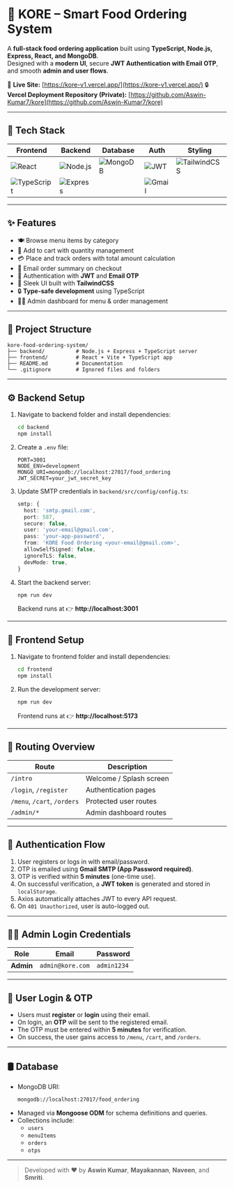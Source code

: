 # 🍴 KORE – Smart Food Ordering System

A **full-stack food ordering application** built using **TypeScript, Node.js, Express, React, and MongoDB**.  
Designed with a **modern UI**, secure **JWT Authentication with Email OTP**, and smooth **admin and user flows**.

🔗 **Live Site:** [https://kore-v1.vercel.app/](https://kore-v1.vercel.app/)
🔒 **Vercel Deployment Repository (Private):** [https://github.com/Aswin-Kumar7/kore](https://github.com/Aswin-Kumar7/kore)

---

## 🚀 Tech Stack

| Frontend | Backend | Database | Auth | Styling |
|-----------|----------|-----------|--------|-----------|
| ![React](https://img.shields.io/badge/React-20232A?logo=react&logoColor=61DAFB) | ![Node.js](https://img.shields.io/badge/Node.js-43853D?logo=node.js&logoColor=white) | ![MongoDB](https://img.shields.io/badge/MongoDB-4EA94B?logo=mongodb&logoColor=white) | ![JWT](https://img.shields.io/badge/JWT-black?logo=JSON%20web%20tokens) | ![TailwindCSS](https://img.shields.io/badge/TailwindCSS-38B2AC?logo=tailwind-css&logoColor=white) |
| ![TypeScript](https://img.shields.io/badge/TypeScript-007ACC?logo=typescript&logoColor=white) | ![Express](https://img.shields.io/badge/Express.js-404D59?logo=express&logoColor=white) |  | ![Gmail](https://img.shields.io/badge/Gmail-D14836?logo=gmail&logoColor=white) |  |

---

## ✨ Features

- 🍽️ Browse menu items by category  
- 🛒 Add to cart with quantity management  
- 💳 Place and track orders with total amount calculation  
- 📧 Email order summary on checkout  
- 🔐 Authentication with **JWT** and **Email OTP**  
- 🎨 Sleek UI built with **TailwindCSS**  
- 🔒 **Type-safe development** using TypeScript  
- 👨‍🍳 Admin dashboard for menu & order management  

---

## 📂 Project Structure

```
kore-food-ordering-system/
├── backend/          # Node.js + Express + TypeScript server
├── frontend/         # React + Vite + TypeScript app
├── README.md         # Documentation
└── .gitignore        # Ignored files and folders
```

---

## ⚙️ Backend Setup

1. Navigate to backend folder and install dependencies:
   ```bash
   cd backend
   npm install
   ```

2. Create a `.env` file:
   ```env
   PORT=3001
   NODE_ENV=development
   MONGO_URI=mongodb://localhost:27017/food_ordering
   JWT_SECRET=your_jwt_secret_key
   ```

3. Update SMTP credentials in `backend/src/config/config.ts`:
   ```ts
   smtp: {
     host: 'smtp.gmail.com',
     port: 587,
     secure: false,
     user: 'your-email@gmail.com',
     pass: 'your-app-password',
     from: 'KORE Food Ordering <your-email@gmail.com>',
     allowSelfSigned: false,
     ignoreTLS: false,
     devMode: true,
   }
   ```

4. Start the backend server:
   ```bash
   npm run dev
   ```

   Backend runs at 👉 **http://localhost:3001**

---

## 🎨 Frontend Setup

1. Navigate to frontend folder and install dependencies:
   ```bash
   cd frontend
   npm install
   ```

2. Run the development server:
   ```bash
   npm run dev
   ```

   Frontend runs at 👉 **http://localhost:5173**

---

## 🔄 Routing Overview

| Route | Description |
|-------|--------------|
| `/intro` | Welcome / Splash screen |
| `/login`, `/register` | Authentication pages |
| `/menu`, `/cart`, `/orders` | Protected user routes |
| `/admin/*` | Admin dashboard routes |

---

## 🔐 Authentication Flow

1. User registers or logs in with email/password.  
2. OTP is emailed using **Gmail SMTP (App Password required)**.  
3. OTP is verified within **5 minutes** (one-time use).  
4. On successful verification, a **JWT token** is generated and stored in `localStorage`.  
5. Axios automatically attaches JWT to every API request.  
6. On `401 Unauthorized`, user is auto-logged out.

---

## 🧑‍💼 Admin Login Credentials

| Role | Email | Password |
|------|--------|-----------|
| **Admin** | `admin@kore.com` | `admin1234` |

---

## 👤 User Login & OTP

- Users must **register** or **login** using their email.  
- On login, an **OTP** will be sent to the registered email.  
- The OTP must be entered within **5 minutes** for verification.  
- On success, the user gains access to `/menu`, `/cart`, and `/orders`.

---

## 🛢️ Database

- MongoDB URI:  
  ```bash
  mongodb://localhost:27017/food_ordering
  ```
- Managed via **Mongoose ODM** for schema definitions and queries.  
- Collections include:
  - `users`
  - `menuItems`
  - `orders`
  - `otps`

---

> Developed with ❤️ by **Aswin Kumar**, **Mayakannan**, **Naveen**, and **Smriti**.

